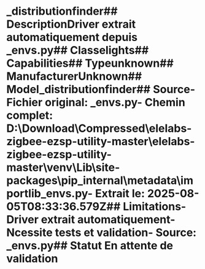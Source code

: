 # _distributionfinder##  DescriptionDriver extrait automatiquement depuis _envs.py##  Classelights##  Capabilities##  Typeunknown##  ManufacturerUnknown##  Model_distributionfinder##  Source- **Fichier original**: _envs.py- **Chemin complet**: D:\Download\Compressed\elelabs-zigbee-ezsp-utility-master\elelabs-zigbee-ezsp-utility-master\venv\Lib\site-packages\pip\_internal\metadata\importlib\_envs.py- **Extrait le**: 2025-08-05T08:33:36.579Z##  Limitations- Driver extrait automatiquement- Ncessite tests et validation- Source: _envs.py##  Statut En attente de validation